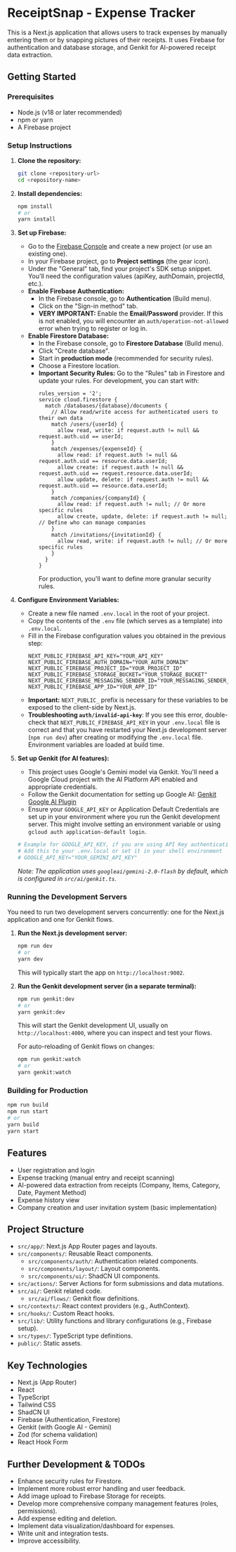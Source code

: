 # ReceiptSnap - Expense Tracker

This is a Next.js application that allows users to track expenses by manually entering them or by snapping pictures of their receipts. It uses Firebase for authentication and database storage, and Genkit for AI-powered receipt data extraction.

## Getting Started

### Prerequisites

- Node.js (v18 or later recommended)
- npm or yarn
- A Firebase project

### Setup Instructions

1.  **Clone the repository:**
    ```bash
    git clone <repository-url>
    cd <repository-name>
    ```

2.  **Install dependencies:**
    ```bash
    npm install
    # or
    yarn install
    ```

3.  **Set up Firebase:**
    *   Go to the [Firebase Console](https://console.firebase.google.com/) and create a new project (or use an existing one).
    *   In your Firebase project, go to **Project settings** (the gear icon).
    *   Under the "General" tab, find your project's SDK setup snippet. You'll need the configuration values (apiKey, authDomain, projectId, etc.).
    *   **Enable Firebase Authentication:**
        *   In the Firebase console, go to **Authentication** (Build menu).
        *   Click on the "Sign-in method" tab.
        *   **VERY IMPORTANT:** Enable the **Email/Password** provider. If this is not enabled, you will encounter an `auth/operation-not-allowed` error when trying to register or log in.
    *   **Enable Firestore Database:**
        *   In the Firebase console, go to **Firestore Database** (Build menu).
        *   Click "Create database".
        *   Start in **production mode** (recommended for security rules).
        *   Choose a Firestore location.
        *   **Important Security Rules:** Go to the "Rules" tab in Firestore and update your rules. For development, you can start with:
            ```
            rules_version = '2';
            service cloud.firestore {
              match /databases/{database}/documents {
                // Allow read/write access for authenticated users to their own data
                match /users/{userId} {
                  allow read, write: if request.auth != null && request.auth.uid == userId;
                }
                match /expenses/{expenseId} {
                  allow read: if request.auth != null && request.auth.uid == resource.data.userId;
                  allow create: if request.auth != null && request.auth.uid == request.resource.data.userId;
                  allow update, delete: if request.auth != null && request.auth.uid == resource.data.userId;
                }
                match /companies/{companyId} {
                  allow read: if request.auth != null; // Or more specific rules
                  allow create, update, delete: if request.auth != null; // Define who can manage companies
                }
                match /invitations/{invitationId} {
                  allow read, write: if request.auth != null; // Or more specific rules
                }
              }
            }
            ```
            For production, you'll want to define more granular security rules.

4.  **Configure Environment Variables:**
    *   Create a new file named `.env.local` in the root of your project.
    *   Copy the contents of the `.env` file (which serves as a template) into `.env.local`.
    *   Fill in the Firebase configuration values you obtained in the previous step:
        ```env
        NEXT_PUBLIC_FIREBASE_API_KEY="YOUR_API_KEY"
        NEXT_PUBLIC_FIREBASE_AUTH_DOMAIN="YOUR_AUTH_DOMAIN"
        NEXT_PUBLIC_FIREBASE_PROJECT_ID="YOUR_PROJECT_ID"
        NEXT_PUBLIC_FIREBASE_STORAGE_BUCKET="YOUR_STORAGE_BUCKET"
        NEXT_PUBLIC_FIREBASE_MESSAGING_SENDER_ID="YOUR_MESSAGING_SENDER_ID"
        NEXT_PUBLIC_FIREBASE_APP_ID="YOUR_APP_ID"
        ```
    *   **Important:** `NEXT_PUBLIC_` prefix is necessary for these variables to be exposed to the client-side by Next.js.
    *   **Troubleshooting `auth/invalid-api-key`**: If you see this error, double-check that `NEXT_PUBLIC_FIREBASE_API_KEY` in your `.env.local` file is correct and that you have restarted your Next.js development server (`npm run dev`) after creating or modifying the `.env.local` file. Environment variables are loaded at build time.

5.  **Set up Genkit (for AI features):**
    *   This project uses Google's Gemini model via Genkit. You'll need a Google Cloud project with the AI Platform API enabled and appropriate credentials.
    *   Follow the Genkit documentation for setting up Google AI: [Genkit Google AI Plugin](https://firebase.google.com/docs/genkit/plugins#google-ai)
    *   Ensure your `GOOGLE_API_KEY` or Application Default Credentials are set up in your environment where you run the Genkit development server. This might involve setting an environment variable or using `gcloud auth application-default login`.
      ```bash
      # Example for GOOGLE_API_KEY, if you are using API Key authentication for Gemini
      # Add this to your .env.local or set it in your shell environment
      # GOOGLE_API_KEY="YOUR_GEMINI_API_KEY"
      ```
      *Note: The application uses `googleai/gemini-2.0-flash` by default, which is configured in `src/ai/genkit.ts`.*

### Running the Development Servers

You need to run two development servers concurrently: one for the Next.js application and one for Genkit flows.

1.  **Run the Next.js development server:**
    ```bash
    npm run dev
    # or
    yarn dev
    ```
    This will typically start the app on `http://localhost:9002`.

2.  **Run the Genkit development server (in a separate terminal):**
    ```bash
    npm run genkit:dev
    # or
    yarn genkit:dev
    ```
    This will start the Genkit development UI, usually on `http://localhost:4000`, where you can inspect and test your flows.

    For auto-reloading of Genkit flows on changes:
    ```bash
    npm run genkit:watch
    # or
    yarn genkit:watch
    ```


### Building for Production

```bash
npm run build
npm run start
# or
yarn build
yarn start
```

## Features

- User registration and login
- Expense tracking (manual entry and receipt scanning)
- AI-powered data extraction from receipts (Company, Items, Category, Date, Payment Method)
- Expense history view
- Company creation and user invitation system (basic implementation)

## Project Structure

-   `src/app/`: Next.js App Router pages and layouts.
-   `src/components/`: Reusable React components.
    -   `src/components/auth/`: Authentication related components.
    -   `src/components/layout/`: Layout components.
    -   `src/components/ui/`: ShadCN UI components.
-   `src/actions/`: Server Actions for form submissions and data mutations.
-   `src/ai/`: Genkit related code.
    -   `src/ai/flows/`: Genkit flow definitions.
-   `src/contexts/`: React context providers (e.g., AuthContext).
-   `src/hooks/`: Custom React hooks.
-   `src/lib/`: Utility functions and library configurations (e.g., Firebase setup).
-   `src/types/`: TypeScript type definitions.
-   `public/`: Static assets.

## Key Technologies

- Next.js (App Router)
- React
- TypeScript
- Tailwind CSS
- ShadCN UI
- Firebase (Authentication, Firestore)
- Genkit (with Google AI - Gemini)
- Zod (for schema validation)
- React Hook Form

## Further Development & TODOs

-   Enhance security rules for Firestore.
-   Implement more robust error handling and user feedback.
-   Add image upload to Firebase Storage for receipts.
-   Develop more comprehensive company management features (roles, permissions).
-   Add expense editing and deletion.
-   Implement data visualization/dashboard for expenses.
-   Write unit and integration tests.
-   Improve accessibility.
```